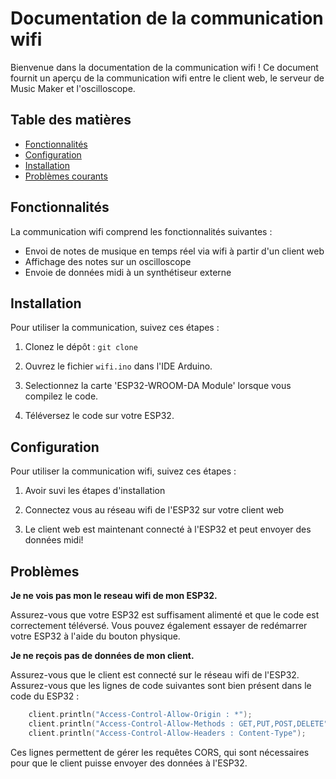 # Documentation de la communication wifi

Bienvenue dans la documentation de la communication wifi ! Ce document fournit un aperçu de la communication wifi entre le client web, le serveur de Music Maker et l'oscilloscope.

## Table des matières

- [Fonctionnalités](#fonctionnalités)
- [Configuration](#Configuration)
- [Installation](#installation)
- [Problèmes courants](#Problèmes)


## Fonctionnalités

La communication wifi comprend les fonctionnalités suivantes :

- Envoi de notes de musique en temps réel via wifi à partir d'un client web
- Affichage des notes sur un oscilloscope
- Envoie de données midi à un synthétiseur externe

## Installation

Pour utiliser la communication, suivez ces étapes :

1. Clonez le dépôt : `git clone `

2. Ouvrez le fichier `wifi.ino` dans l'IDE Arduino. 

3. Selectionnez la carte 'ESP32-WROOM-DA Module' lorsque vous compilez le code.

4. Téléversez le code sur votre ESP32.

## Configuration

Pour utiliser la communication wifi, suivez ces étapes :
 
1. Avoir suvi les étapes d'installation

2. Connectez vous au réseau wifi de l'ESP32 sur votre client web

3. Le client web est maintenant connecté à l'ESP32 et peut envoyer des données midi!

## Problèmes

**Je ne vois pas mon le reseau wifi de mon ESP32.**

Assurez-vous que votre ESP32 est suffisament alimenté et que le code est correctement téléversé. Vous pouvez également essayer de redémarrer votre ESP32 à l'aide du bouton physique.

**Je ne reçois pas de données de mon client.**

Assurez-vous que le client est connecté sur le réseau wifi de l'ESP32. Assurez-vous que les lignes de code suivantes sont bien présent dans le code du ESP32 :

```cpp
    client.println("Access-Control-Allow-Origin : *");
    client.println("Access-Control-Allow-Methods : GET,PUT,POST,DELETE");
    client.println("Access-Control-Allow-Headers : Content-Type");
```

Ces lignes permettent de gérer les requêtes CORS, qui sont nécessaires pour que le client puisse envoyer des données à l'ESP32.

